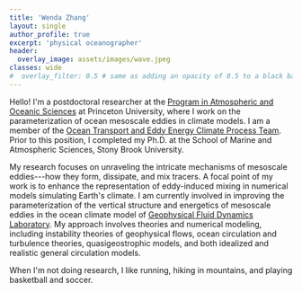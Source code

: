 ```yaml
---
title: 'Wenda Zhang'
layout: single
author_profile: true
excerpt: 'physical oceanographer'
header:
  overlay_image: assets/images/wave.jpeg
classes: wide
#  overlay_filter: 0.5 # same as adding an opacity of 0.5 to a black background
---
```



Hello! I'm a postdoctoral researcher at the [Program in Atmospheric and Oceanic Sciences](https://aos.princeton.edu/) at Princeton University,
where I work on the parameterization of ocean mesoscale eddies in climate models. I am a member of the [Ocean Transport and Eddy Energy Climate Process Team](https://ocean-eddy-cpt.github.io/). 
Prior to this position, I completed my Ph.D. at the School of Marine and 
Atmospheric Sciences, Stony Brook University.

My research focuses on unraveling the intricate mechanisms of mesoscale eddies---how they form, dissipate, and mix tracers.
A focal point of my work is to enhance the representation of eddy-induced mixing in numerical models simulating Earth's climate. 
I am currently involved in improving the parameterization of the vertical structure and energetics of mesoscale eddies in the ocean climate model of [Geophysical Fluid Dynamics 
Laboratory](https://www.gfdl.noaa.gov/). 
My approach involves theories and numerical modeling, including instability theories of geophysical flows, ocean circulation and turbulence theories, quasigeostrophic models, 
and both idealized and realistic general circulation models.

When I'm not doing research, I like running, hiking in mountains, and playing basketball and soccer.


